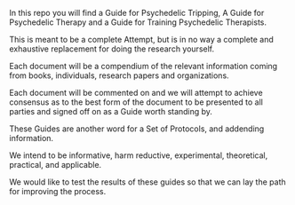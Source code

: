 In this repo you will find a Guide for Psychedelic Tripping, A Guide for Psychedelic Therapy and a Guide for Training Psychedelic Therapists.

This is meant to be a complete Attempt, but is in no way a complete and exhaustive replacement for doing the research yourself.

Each document will be a compendium of the relevant information coming from books, individuals, research papers and organizations.

Each document will be commented on and we will attempt to achieve consensus as to the best form of the document to be presented to all parties and signed off on as a Guide worth standing by.

These Guides are another word for a Set of Protocols, and addending information.

We intend to be informative, harm reductive, experimental, theoretical, practical, and applicable.

We would like to test the results of these guides so that we can lay the path for improving the process.